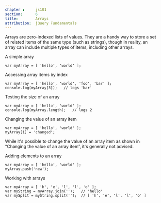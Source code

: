 ```yaml
---
chapter :     js101
section:      6
title:        Arrays
attribution:  jQuery Fundamentals
---
```

Arrays are zero-indexed lists of values. They are a handy way to store a set of
related items of the same type (such as strings), though in reality, an array
can include multiple types of items, including other arrays.

<div class="example" markdown="1">
A simple array

    var myArray = [ 'hello', 'world' ];
</div>

<div class="example" markdown="1">
Accessing array items by index

    var myArray = [ 'hello', 'world', 'foo', 'bar' ];
    console.log(myArray[3]);   // logs 'bar'
</div>

<div class="example" markdown="1">
Testing the size of an array

    var myArray = [ 'hello', 'world' ];
    console.log(myArray.length);   // logs 2
</div>

<div class="example" markdown="1">
Changing the value of an array item

    var myArray = [ 'hello', 'world' ];
    myArray[1] = 'changed';
</div>

While it's possible to change the value of an array item as shown in “Changing
the value of an array item”, it's generally not advised.

<div class="example" markdown="1">
Adding elements to an array

    var myArray = [ 'hello', 'world' ];
    myArray.push('new');
</div>

<div class="example" markdown="1">
Working with arrays

    var myArray = [ 'h', 'e', 'l', 'l', 'o' ];
    var myString = myArray.join('');   // 'hello'
    var mySplit = myString.split('');  // [ 'h', 'e', 'l', 'l', 'o' ]
</div>
